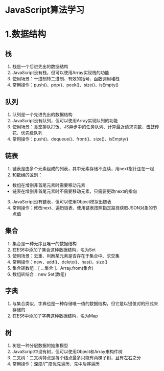 # JavaScript算法学习

# 1.数据结构

## 栈
1. 栈是一个后进先出的数据结构
2. JavaScript没有栈，但可以使用Array实现栈的功能
3. 使用场景：十进制转二进制、有效的括号、函数调用堆栈
4. 常用操作：push()、pop()、peek()、size()、isEmpty()

## 队列
1. 队列是一个先进先出的数据结构
2. JavaScript没有队列，但可以使用Array实现队列的功能
3. 使用场景：食堂排队打饭、JS异步中的任务队列、计算最近请求次数、击鼓传花、优先级队列
4. 常用操作：push()、dequeue()、front()、size()、isEmpty()

## 链表
1. 链表是由多个元素组成的列表，其中元素存储不连续，用next指针连在一起
2. 和数组的区别：
  * 数组在增删非首尾元素时需要移动元素
  * 链表在增删非首尾元素时不需要移动元素，只需要更改next的指向
3. JavaScript没有链表，但可以使用Object模拟出链表
4. 常用操作：修改next、遍历链表、使用链表按照指定路径获取JSON对象的节点值

## 集合
1. 集合是一种无序且唯一的数据结构
2. 在ES6中添加了集合这种数据结构，名为Set
3. 使用场景：去重、判断某元素是否存在于集合中、求交集
4. 常用操作：new、add()、delete()、has()、size()
5. 集合转数组：[ ...集合 ]、Array.from(集合)
6. 数组转结合：new Set(数组)

## 字典
1. 与集合类似，字典也是一种存储唯一值的数据结构，但它是以键值对的形式来存储的
2. 在ES6中添加了字典这种数据结构，名为Map

## 树
1. 树是一种分层数据的抽象模型
2. JavaScript中没有树，但可以使用Object和Array来构件树
3. 二叉树：二叉树特点是每个结点最多只能有两棵子树，且有左右之分
4. 常用操作：深度/广度优先遍历、先中后序遍历
